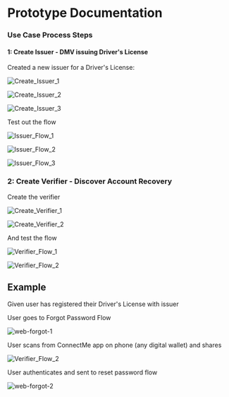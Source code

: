 # Prototype Documentation

### Use Case Process Steps 

#### 1: Create Issuer - DMV issuing Driver's License

Created a new issuer for a Driver's License:

   ![Create_Issuer_1](./images/Create_Issuer_1.png)
   
   ![Create_Issuer_2](./images/Create_Issuer_2.png)
   
   ![Create_Issuer_3](./images/Create_Issuer_3.png)

Test out the flow

   ![Issuer_Flow_1](./images/Issuer_Flow_1.png)
   
   ![Issuer_Flow_2](./images/Issuer_Flow_2.png)
 
   ![Issuer_Flow_3](./images/Issuer_Flow_3.jpeg)

### 2: Create Verifier - Discover Account Recovery
   
Create the verifier

   ![Create_Verifier_1](./images/Create_Verifier_1.png)
   
   ![Create_Verifier_2](./images/Create_Verifier_2.png)

And test the flow

   ![Verifier_Flow_1](./images/Verify_Flow_1.png)
   
   ![Verifier_Flow_2](./images/Verify_Flow_2.jpeg)
   
## Example

Given user has registered their Driver's License with issuer

User goes to Forgot Password Flow

   ![web-forgot-1](./images/web-forgot-1.png)
   
User scans from ConnectMe app on phone (any digital wallet) and shares

   ![Verifier_Flow_2](./images/Verify_Flow_2.jpeg)
   
User authenticates and sent to reset password flow

   ![web-forgot-2](./images/web-forgot-2.png)


